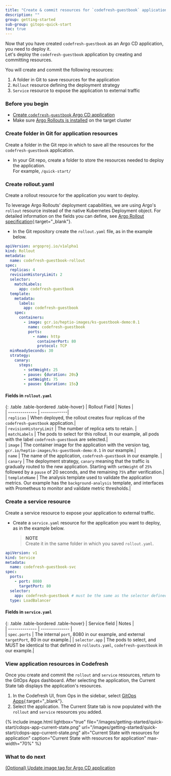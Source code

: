 ```yaml
---
title: "Create & commit resources for `codefresh-guestbook` application"
description: ""
group: getting-started
sub-group: gitops-quick-start
toc: true
---
```


Now that you have created `codefresh-guestbook` as an Argo CD application, you need to deploy it.  
Let's deploy the `codefresh-guestbook` application by creating and committing resources.  

You will create and commit the following resources:  
1. A folder in Git to save resources for the application 
1. `Rollout` resource defining the deployment strategy 
1. `Service` resource to expose the application to external traffic

### Before you begin
* [Create `codefresh-guestbook` Argo CD application]({{site.baseurl}}/docs/quick-start/gitops-quick-start/create-app-ui/)  
* Make sure [Argo Rollouts is installed]({{site.baseurl}}/docs/deployments/gitops/install-argo-rollouts/) on the target cluster

### Create folder in Git for application resources
Create a folder in the Git repo in which to save all the resources for the `codefresh-guestbook` application. 

* In your Git repo, create a folder to store the resources needed to deploy the application.  
  For example, `/quick-start/`

### Create rollout.yaml

Create a rollout resource for the application you want to deploy.  
  

To leverage Argo Rollouts' deployment capabilities, we are using Argo's `rollout` resource instead of the native Kubernetes Deployment object.
For detailed information on the fields you can define, see [Argo Rollout specification](https://argoproj.github.io/argo-rollouts/features/specification/){:target="\_blank"}. 


* In the Git repository create the `rollout.yaml` file, as in the example below.


```yaml
apiVersion: argoproj.io/v1alpha1
kind: Rollout
metadata:
  name: codefresh-guestbook-rollout
spec:
  replicas: 4
  revisionHistoryLimit: 2
  selector:
    matchLabels:
      app: codefresh-guestbook
  template:
    metadata:
      labels:
        app: codefresh-guestbook
    spec:
      containers:
        - image: gcr.io/heptio-images/ks-guestbook-demo:0.1
          name: codefresh-guestbook
          ports:
            - name: http
              containerPort: 80
              protocol: TCP
  minReadySeconds: 30
  strategy:
    canary:
      steps:
        - setWeight: 25
        - pause: {duration: 20s}
        - setWeight: 75
        - pause: {duration: 15s}
```

####  Fields in `rollout.yaml`

{: .table .table-bordered .table-hover}
|  Rollout Field                             | Notes        |  
| --------------                     | -------------|  
| `replicas`                         | When deployed, the rollout creates four replicas of the `codefresh-guestbook` application.|  
| `revisionHistoryLimit`             | The number of replica sets to retain.  |      
| `matchLabels`                      | The pods to select for this rollout. In our example, all pods with the label `codefresh-guestbook` are selected.|      
| `image`                            | The container image for the application with the version tag, `gcr.io/heptio-images/ks-guestbook-demo:0.1` in our example.|                             
| `name`                             | The name of the application, `codefresh-guestbook` in our example. |       
| `canary`                           | The deployment strategy, `canary` meaning that the traffic is gradually routed to the new application. Starting with `setWeight` of `25%` followed by a `pause` of 20 seconds, and the remaining `75%` after verification.|  
| `templateName`                      | The analysis template used to validate the application metrics. Our example has the `background-analysis` template, and interfaces with Prometheus to monitor and validate metric thresholds.|  


### Create a service resource
Create a service resource to expose your application to external traffic. 

* Create a `service.yaml` resource for the application you want to deploy, as in the example below.  
  >**NOTE**  
  Create it in the same folder in which you saved `rollout.yaml`. 

```yaml
apiVersion: v1
kind: Service
metadata:
  name: codefresh-guestbook-svc
spec:
  ports:
    - port: 8080
      targetPort: 80
  selector:
    app: codefresh-guestbook # must be the same as the selector defined in rollouts.yaml
  type: LoadBalancer
```

####  Fields in `service.yaml`

{: .table .table-bordered .table-hover}
|  Service field            |  Notes |  
| --------------            | --------------           |  
| `spec.ports`              | The internal `port`, 8080 in our example, and external `targetPort`, 80 in our example.| 
| `selector.app`            | The pods to select, and MUST be identical to that defined in `rollouts.yaml`, `codefresh-guestbook` in our example.| 

### View application resources in Codefresh
Once you create and commit the `rollout` and `service` resources, return to the GitOps Apps dashboard. After selecting the application, the Current State tab displays the application's resources.

1. In the Codefresh UI, from Ops in the sidebar, select [GitOps Apps](https://g.codefresh.io/2.0/applications-dashboard?sort=desc-lastUpdated){:target="\_blank"}.  
1. Select the application. 
  The Current State tab is now populated with the `rollout` and `service` resources you added. 

  {% include 
   image.html 
   lightbox="true" 
   file="/images/getting-started/quick-start/cdops-app-current-state.png" 
   url="/images/getting-started/quick-start/cdops-app-current-state.png" 
   alt="Current State with resources for application" 
   caption="Current State with resources for application"
   max-width="70%" 
   %}

### What to do next
[(Optional) Update image tag for Argo CD application]({{site.baseurl}}/docs/quick-start/gitops-quick-start/create-rollout/)